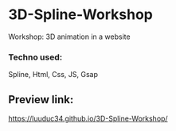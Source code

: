 # 3D-Spline-Workshop
Workshop: 3D animation in a website

### Techno used:
Spline, Html, Css, JS, Gsap

## Preview link:
https://luuduc34.github.io/3D-Spline-Workshop/
